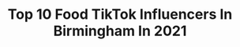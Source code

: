---
title: Top 10 Food TikTok Influencers In Birmingham In 2021
description: >-
  Find top food TikTok influencers in Birmingham in 2021. Most popular hashtags: #fyp #funny #birmingham #food.
platform: TikTok
hits: 15
text_top: Discover the top-rated TikTok profiles on inBeat.
text_bottom: Our search engine aggregates 15 TikTok influencers like this in Birmingham, United Kingdom for you to connect with.
profiles:
  - username: "official__funny"
    fullname: >-
      Official__Funny
    bio: >-
      1000 ✅ 5000 ✅ 10,000✅
    location: "United Kingdom"
    followers: 12300
    engagement: 992
    commentsToLikes: 0.002827
    id: ckbfdfwt96t5s0j23up39uyfr
    verified: false
    hashtags: "#legends, #viral, #fypage, #houseoftiktok"
  - username: "jamal.greaves"
    fullname: >-
      Jamal Greaves
    bio: >-
      ✨ Celebrity Blogger & Social Influencer ✨ ⚡️ YouTube series coming soon! ⚡️
    location: "United Kingdom"
    followers: 13700
    engagement: 1377
    commentsToLikes: 0.065093
    id: ck8koi9wfhugv0j78lvtq5i8g
    verified: false
    hashtags: "#funny, #gay, #love, #comedy"
  - username: "ministryofmunch"
    fullname: >-
      ministryofmunch
    bio: >-
      Street food, seafood or smoothie bowls... you can learn it all here!🍟
    location: "United Kingdom"
    followers: 17500
    engagement: 903
    commentsToLikes: 0.017354
    id: ckb9s7ff4pb710j2379cvir26
    verified: true
    hashtags: "#healthy, #learnontiktok, #foryou, #munch"
  - username: "justurlittleasianfriend"
    fullname: >-
      UrLittleAsianFriend
    bio: >-
      Click on the camera icon for a surprise 👆🏼 Follow me on Depop👇🏼💕
    location: "United Kingdom"
    followers: 43300
    engagement: 1529
    commentsToLikes: 0.023060
    id: ck92x2w5awxhf0j78ijyvn6ix
    verified: false
    hashtags: "#makeup, #sats, #tips, #studying"
  - username: "jams_the_man"
    fullname: >-
      Jam
    bio: >-
      Mixed videos enjoy 😉
    location: "United Kingdom"
    followers: 12200
    engagement: 383
    commentsToLikes: 0.023890
    id: ckcp23vbxbhbn0j235tk7q1f6
    verified: false
    hashtags: "#pakstani, #indian, #pak, #bradford"
  - username: "tasmina_khan"
    fullname: >-
      Tasmina Khan
    bio: >-
      📸 @tasmina_khan 👻 @tasmina_khan
    location: "United Kingdom"
    followers: 3859
    engagement: 450
    commentsToLikes: 0.038069
    id: ckamyj9tshue40i78hp6rql3c
    verified: false
    hashtags: "#viral, #bengali, #trending, #friends"
  - username: "padcast"
    fullname: >-
      Padcast
    bio: >-
      Insta:Padcastig Twitter:@padcast Have fun and let's enjoy tiktok Merch in store.
    location: "United Kingdom"
    followers: 135100
    engagement: 2390
    commentsToLikes: 0.060582
    id: cka65lhs5dmso0i78uyg56pso
    verified: false
    hashtags: "#fyp, #australia, #foryou, #fans"
  - username: "ibabthekebab"
    fullname: >-
      Ibabthekebab
    bio: >-
      London Yuh Pakistani Yuh
    location: "United Kingdom"
    followers: 10100
    engagement: 1435
    commentsToLikes: 0.078488
    id: ckdnbs1h9gfzg0j23synovgom
    verified: false
    hashtags: "#trend, #dajjal, #makkah, #hijab"
  - username: "landofthepakis"
    fullname: >-
      Ya Pakistani ya
    bio: >-
      You probably know me ! 😎💕
    location: "United Kingdom"
    followers: 4293
    engagement: 1312
    commentsToLikes: 0.093965
    id: ckciv39sh0nf70j23m9wa7ect
    verified: false
    hashtags: "#pakistanimemes, #ldn, #brixton, #pakistanimeme"
  - username: "mrcourt90"
    fullname: >-
      Jay Court 🚑💙
    bio: >-
      30,Single,Brummie🇬🇧Xbox🎮NHS🚑💙 👻MrCourt90👻 Road to... Amarillo😂🤣 🔞
    location: "United Kingdom"
    followers: 4680
    engagement: 819
    commentsToLikes: 0.088504
    id: ckcp9jjmmedjk0j23p2b8r13m
    verified: false
    hashtags: "#piercings, #foryou, #foru, #foryourpage"
---